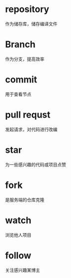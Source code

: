 # repository
作为储存库，储存编译文件
# Branch
作为分支，提高效率
# commit
用于查看节点
# pull requst
发起请求，对代码进行改编
# star
为一些感兴趣的代码或项目点赞
# fork
是服务端的仓库克隆
# watch
浏览他人项目
# follow
关注感兴趣某博主
